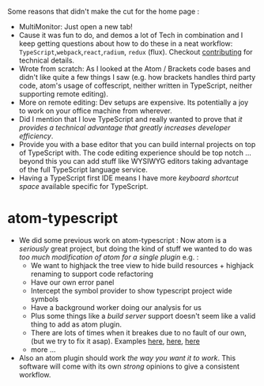 Some reasons that didn't make the cut for the home page :
 * MultiMonitor: Just open a new tab!
 * Cause it was fun to do, and demos a lot of Tech in combination and I keep getting questions about how to do these in a neat workflow: `TypeScript`,`webpack`,`react`,`radium`, `redux` (flux). Checkout [contributing](./README.md) for technical details.
 * Wrote from scratch: As I looked at the Atom / Brackets code bases and didn't like quite a few things I saw (e.g. how brackets handles third party code, atom's usage of coffescript, neither written in TypeScript, neither supporting remote editing).
 * More on remote editing: Dev setups are expensive. Its potentially a joy to work on your office machine from wherever.
 * Did I mention that I love TypeScript and really wanted to prove that *it provides a technical advantage that greatly increases developer efficiency*.
 * Provide you with a base editor that you can build internal projects on top of TypeScript with. The code editing experience should be top notch ... beyond this you can add stuff like WYSIWYG editors taking advantage of the full TypeScript language service.
 * Having a TypeScript first IDE means I have more *keyboard shortcut space* available specific for TypeScript.

# atom-typescript
 * We did some previous work on atom-typescript : Now atom is a *seriously* great project, but doing the kind of stuff we wanted to do was *too much modification of atom for a single plugin* e.g. :
    * We want to highjack the tree view to hide build resources + highjack renaming to support code refactoring
    * Have our own error panel
    * Intercept the symbol provider to show typescript project wide symbols
    * Have a background worker doing our analysis for us
    * Plus some things like a *build server* support doesn't seem like a valid thing to add as atom plugin.
    * There are lots of times when it breakes due to no fault of our own, (but we try to fix it asap). Examples [here](https://github.com/TypeStrong/atom-typescript/issues/596), [here](https://github.com/TypeStrong/atom-typescript/issues/583), [here](https://github.com/TypeStrong/atom-typescript/issues/611#issuecomment-142780859)
    * more ...
 * Also an atom plugin should work *the way you want it to work*. This software will come with its own *strong* opinions to give a consistent workflow.
